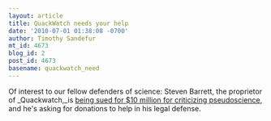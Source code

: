 ```yaml
---
layout: article
title: QuackWatch needs your help
date: '2010-07-01 01:38:08 -0700'
author: Timothy Sandefur
mt_id: 4673
blog_id: 2
post_id: 4673
basename: quackwatch_need
---
```

Of interest to our fellow defenders of science: Steven Barrett, the proprietor of _Quackwatch,_is [being sued for $10 million for criticizing pseudoscience,](http://www.quackwatch.org/14Legal/dd_suit.html) and he's asking for donations to help in his legal defense.
